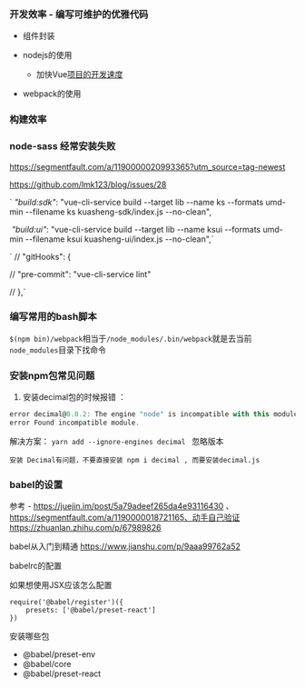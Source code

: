 

### 开发效率 - 编写可维护的优雅代码

- 组件封装 

- nodejs的使用
  - 加快Vue[项目的开发速度](https://juejin.im/post/6844903735668244488)
- webpack的使用

### 构建效率

### node-sass 经常安装失败

https://segmentfault.com/a/1190000020993365?utm_source=tag-newest

https://github.com/lmk123/blog/issues/28

` *"build:sdk"*: "vue-cli-service build --target lib --name ks --formats umd-min --filename ks kuasheng-sdk/index.js --no-clean",

​    *"build:ui"*: "vue-cli-service build --target lib --name ksui --formats umd-min --filename ksui kuasheng-ui/index.js --no-clean",`

`  // "gitHooks": {

  //   "pre-commit": "vue-cli-service lint"

  // },`







### 编写常用的bash脚本

`$(npm bin)/webpack`相当于`/node_modules/.bin/webpack`就是去当前`node_modules`目录下找命令



### 安装npm包常见问题

1. 安装decimal包的时候报错 ： 

```js
error decimal@0.0.2: The engine "node" is incompatible with this module. Expected version "0.4.x". Got "10.13.0"
error Found incompatible module.
```

解决方案： `yarn add --ignore-engines decimal ` 忽略版本



`安装 Decimal有问题，不要直接安装 npm i decimal , 而要安装decimal.js`



### babel的设置

参考 - https://juejin.im/post/5a79adeef265da4e93116430 、https://segmentfault.com/a/1190000018721165、动手自己验证https://zhuanlan.zhihu.com/p/67989826

babel从入门到精通 https://www.jianshu.com/p/9aaa99762a52

babelrc的配置

如果想使用JSX应该怎么配置

```
require('@babel/register')({
​    presets: ['@babel/preset-react']
})
```

安装哪些包

- @babel/preset-env  
- @babel/core
- @babel/preset-react

